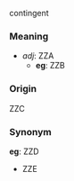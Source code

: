 contingent
### Meaning
+ _adj_: ZZA
	+ __eg__: ZZB

### Origin

ZZC

### Synonym

__eg__: ZZD

+ ZZE


